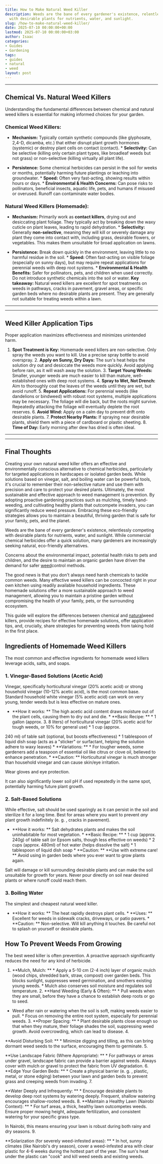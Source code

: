 ```yaml
---
title: How to Make Natural Weed Killer
description: Weeds are the bane of every gardener's existence, relentlessly competing
  with desirable plants for nutrients, water, and sunlight.
slug: /how-to-make-natural-weed-killer/
date: 2025-07-10 00:00:00+00:00
lastmod: 2025-07-10 00:00:00+03:00
author: Isaac
categories:
- Guides
- Gardening
tags:
- guides
- natural
- weed
layout: post
---
```

---

## Chemical Vs. Natural Weed Killers
Understanding the fundamental differences between chemical and natural weed killers is essential for making informed choices for your garden.

### Chemical Weed Killers:

* **Mechanism:** Typically contain synthetic compounds (like glyphosate, 2,4-D, dicamba, etc.) that either disrupt plant growth hormones (systemic) or destroy plant cells on contact (contact). * **Selectivity:** Can be selective (killing only certain plant types, like broadleaf weeds but not grass) or non-selective (killing virtually all plant life).

* **Persistence:** Some chemical herbicides can persist in the soil for weeks or months, potentially harming future plantings or leaching into groundwater. * **Speed:** Often very fast-acting, showing results within hours or days. * **Environmental & Health Concerns:** Can pose risks to pollinators, beneficial insects, aquatic life, pets, and humans if misused or overused. Runoff can contaminate water bodies.

### Natural Weed Killers (Homemade):

* **Mechanism:** Primarily work as **contact killers**, drying out and desiccating plant foliage. They typically act by breaking down the waxy cuticle on plant leaves, leading to rapid dehydration. * **Selectivity:** Generally **non-selective**, meaning they will kill or severely damage any plant they come into contact with, including grass, desirable flowers, or vegetables. This makes them unsuitable for broad application on lawns.

* **Persistence:** Break down quickly in the environment, leaving little to no harmful residue in the soil. * **Speed:** Often fast-acting on visible foliage (especially on sunny days), but may require repeat applications for perennial weeds with deep root systems. * **Environmental & Health Benefits:** Safer for pollinators, pets, and children when used correctly. Do not introduce synthetic chemicals into the soil or water.
**Key takeaway:** Natural weed killers are excellent for spot treatments on weeds in pathways, cracks in pavement, gravel areas, or specific garden beds where no desirable plants are present. They are generally not suitable for treating weeds within a lawn.
---
---

## Weed Killer Application Tips
Proper application maximizes effectiveness and minimizes unintended harm.
1. **Spot Treatment is Key:** Homemade weed killers are non-selective. Only spray the weeds you want to kill. Use a precise spray bottle to avoid overspray. 2. **Apply on Sunny, Dry Days:** The sun's heat helps the solution dry out and desiccate the weeds more quickly. Avoid applying before rain, as it will wash away the solution. 3. **Target Young Weeds:** Smaller, younger weeds are much easier to kill than mature, well-established ones with deep root systems. 4.
**Spray to Wet, Not Drench:** Aim to thoroughly coat the leaves of the weeds until they are wet, but avoid runoff. 5. **Repeat Applications:** For perennial weeds (like dandelions or bindweed) with robust root systems, multiple applications may be necessary. The foliage will die back, but the roots might survive. Repeatedly attacking the foliage will eventually deplete the root reserves. 6. **Avoid Wind:** Apply on a calm day to prevent drift onto desirable plants. 7.
**Protect Nearby Plants:** If spraying near desirable plants, shield them with a piece of cardboard or plastic sheeting. 8. **Time of Day:** Early morning after dew has dried is often ideal.
---
---

## Final Thoughts
Creating your own natural weed killer offers an effective and environmentally conscious alternative to chemical herbicides, particularly for targeted applications in hardscapes or isolated garden beds. While solutions based on vinegar, salt, and boiling water can be powerful tools, it's crucial to remember their non-selective nature and use them with precision and care to protect your desired plants.
Ultimately, the most sustainable and effective approach to weed management is prevention. By adopting proactive gardening practices such as mulching, timely hand-weeding, and cultivating healthy plants that outcompete invaders, you can significantly reduce weed pressure. Embracing these eco-friendly strategies allows you to maintain a beautiful, thriving garden that is safe for your family, pets, and the planet.

Weeds are the bane of every gardener's existence, relentlessly competing with desirable plants for nutrients, water, and sunlight. While commercial chemical herbicides offer a quick solution, many gardeners are increasingly seeking natural, eco-friendly alternatives.

Concerns about the environmental impact, potential health risks to pets and children, and the desire to maintain an organic garden have driven the demand for safer [weed](https://pestpolicy.com/how-to-make-a-nontoxic-weed-killer/)control methods.

The good news is that you don't always need harsh chemicals to tackle common weeds. Many effective weed killers can be concocted right in your own kitchen using readily available household ingredients. These homemade solutions offer a more sustainable approach to weed management, allowing you to maintain a pristine garden without compromising the health of your family, pets, or the surrounding ecosystem.

This guide will explore the differences between chemical and [natural](https://pestpolicy.com/top-7-natural-termite-control-can-easily/)weed killers, provide recipes for effective homemade solutions, offer application tips, and, crucially, share strategies for preventing weeds from taking hold in the first place.

##  Ingredients of Homemade Weed Killers

The most common and effective ingredients for homemade weed killers leverage acids, salts, and soaps.

###  1. Vinegar-Based Solutions (Acetic Acid)

Vinegar, specifically horticultural vinegar (20% acetic acid) or strong household vinegar (10-12% acetic acid), is the most common base. Standard household white vinegar (5% acetic acid) can work on very young, tender weeds but is less effective on mature ones.

* **How it works: ** The high acetic acid content draws moisture out of the plant cells, causing them to dry out and die. * **Basic Recipe: ** * 1 gallon (approx. 3. 8 liters) of horticultural vinegar (20% acetic acid for tough weeds, or 10% for general use) * 1 cup (approx.

240 ml) of table salt (optional, but boosts effectiveness) * 1 tablespoon of liquid dish soap (acts as a "sticker" or surfactant, helping the solution adhere to waxy leaves) * **Variations: ** * For tougher weeds, some gardeners add a teaspoon of essential oil like citrus or clove oil, believed to enhance penetration. * **Caution: ** Horticultural vinegar is much stronger than household vinegar and can cause skin/eye irritation.

Wear gloves and eye protection.

It can also significantly lower soil pH if used repeatedly in the same spot, potentially harming future plant growth.

###  2. Salt-Based Solutions

While effective, salt should be used sparingly as it can persist in the soil and sterilize it for a long time. Best for areas where you want to prevent *any* plant growth indefinitely (e. g. , cracks in pavement).

* **How it works: ** Salt dehydrates plants and makes the soil uninhabitable for most vegetation. * **Basic Recipe: ** * 1 cup (approx. 240g) of table salt (or Epsom salts, though less effective on weeds) * 2 cups (approx. 480ml) of hot water (helps dissolve the salt) * 1 tablespoon of liquid dish soap * **Caution: ** **Use with extreme care! ** Avoid using in garden beds where you ever want to grow plants again.

Salt will damage or kill surrounding desirable plants and can make the soil unsuitable for growth for years. Never pour directly on soil near desired plants or where runoff could reach them.

###  3. Boiling Water

The simplest and cheapest natural weed killer.

* **How it works: ** The heat rapidly destroys plant cells. * **Uses: ** Excellent for weeds in sidewalk cracks, driveways, or patio pavers. * **Caution: ** Non-selective. Will kill anything it touches. Be careful not to splash on yourself or desirable plants.

##  How To Prevent Weeds From Growing

The best weed killer is often prevention. A proactive approach significantly reduces the need for any kind of herbicide.

1. **Mulch, Mulch: ** * Apply a 5-10 cm (2-4 inch) layer of organic mulch (wood chips, shredded bark, straw, compost) over garden beds. This blocks sunlight, suppresses weed germination, and smothers existing young weeds. * Mulch also conserves soil moisture and regulates soil temperature. 2. **Hand Weeding (Early & Often): ** * Pull weeds when they are small, before they have a chance to establish deep roots or go to seed.

* Weed after rain or watering when the soil is soft, making weeds easier to pull. * Focus on removing the entire root system, especially for perennial weeds. 3. **Proper Spacing: ** * Plant desirable plants close enough so that when they mature, their foliage shades the soil, suppressing weed growth. Avoid overcrowding, which can lead to disease. 4.

**Avoid Disturbing Soil: ** * Minimize digging and tilling, as this can bring dormant weed seeds to the surface, encouraging them to germinate. 5.

**Use Landscape Fabric (Where Appropriate): ** * For pathways or areas under gravel, landscape fabric can provide a barrier against weeds. Always cover with mulch or gravel to protect the fabric from UV degradation. 6. **Edge Your Garden Beds: ** * Create a physical barrier (e. g. , plastic, metal, or stone edging) between your lawn and garden beds to prevent grass and creeping weeds from invading. 7.

**Water Deeply and Infrequently: ** * Encourage desirable plants to develop deep root systems by watering deeply. Frequent, shallow watering encourages shallow-rooted weeds. 8. **Maintain a Healthy Lawn (Nairobi Context): ** * For turf areas, a thick, healthy lawn outcompetes weeds. Ensure proper mowing height, adequate fertilization, and consistent watering for your specific grass type.

In Nairobi, this means ensuring your lawn is robust during both rainy and dry seasons. 9.

**Solarization (for severely weed-infested areas): ** * In hot, sunny climates (like Nairobi's dry season), cover a weed-infested area with clear plastic for 4-6 weeks during the hottest part of the year. The sun's heat under the plastic can "cook" and kill weed seeds and existing weeds.
